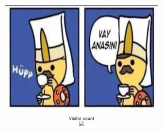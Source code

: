 <div style="width:100%;height:0;padding-bottom:70%;position:relative;"><img src="asd.jpg" width="100%" height="100%" style="position:absolute" frameBorder="0" class="giphy-embed" allowFullScreen></iframe></div>

<p align="center"> 
  Visitor count<br>
  <img src="https://profile-counter.glitch.me/sayysf/count.svg" />
</p>
